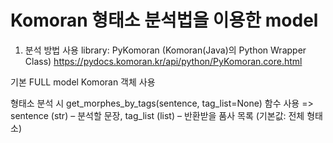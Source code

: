 # Komoran 형태소 분석법을 이용한 model

1. 분석 방법
사용 library: PyKomoran (Komoran(Java)의 Python Wrapper Class)
https://pydocs.komoran.kr/api/python/PyKomoran.core.html

기본 FULL model Komoran 객체 사용

형태소 분석 시 get_morphes_by_tags(sentence, tag_list=None) 함수 사용
=> sentence (str) – 분석할 문장, tag_list (list) – 반환받을 품사 목록 (기본값: 전체 형태소)